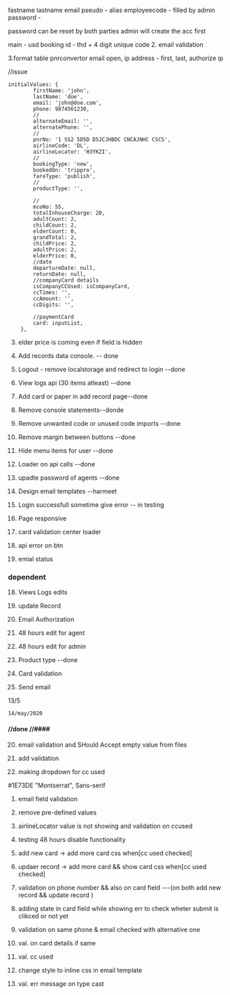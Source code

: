 fastname lastname email pseudo - alias employeecode - filled by admin password -

password can be reset by both parties admin will create the acc first

main - usd booking id - thd + 4 digit unique code 2. email validation

3.format table pnrconvertor email open, ip address - first, last, authorize ip

//issue

    initialValues: {
    		firstName: 'john',
    		lastName: 'doe',
    		email: 'john@doe.com',
    		phone: 9874561230,
    		//
    		alternateEmail: '',
    		alternatePhone: '',
    		//
    		pnrNo: '1 SS2 5D5D D5JCJHBDC CNCAJNHC CSCS',
    		airlineCode: 'DL',
    		airlineLocator: 'H3YKZI',
    		//
    		bookingType: 'new',
    		bookedOn: 'trippro',
    		fareType: 'publish',
    		//
    		productType: '',

    		//
    		mcoNo: 55,
    		totalInhouseCharge: 20,
    		adultCount: 2,
    		childCount: 2,
    		elderCount: 0,
    		grandTotal: 2,
    		childPrice: 2,
    		adultPrice: 2,
    		elderPrice: 0,
    		//date
    		departureDate: null,
    		returnDate: null,
    		//companyCard details
    		isCompanyCCUsed: isCompanyCard,
    		ccTimes: '',
    		ccAmount: '',
    		ccDigits: '',

    		//paymentCard
    		card: inputList,
    	},

3. elder price is coming even if field is hidden

4. Add records data console. -- done
5. Logout - remove localstorage and redirect to login --done
6. View logs api (30 items atleast) --done
7. Add card or paper in add record page--done
8. Remove console statements--donde
9. Remove unwanted code or unused code imports --done
10. Remove margin between buttons --done
11. Hide menu items for user --done
12. Loader on api calls --done
13. upadte password of agents --done

14. Design email templates --harmeet

15. Login successfull sometime give error -- in testing
16. Page responsive
17. card validation center loader
18. api error on btn
19. emial status

### dependent

18. Views Logs edits
19. update Record

20. Email Authorization
21. 48 hours edit for agent
22. 48 hours edit for admin
23. Product type --done
24. Card validation
25. Send email

13/5

<!-- https://datastudio.google.com/u/0/reporting/2975876c-76bc-4c5c-9775-74544276471c/page/ElInC -->

    14/may/2020

#### //done //####

20. email validation and SHould Accept empty value from files

21. add validation

22. making dropdown for cc used

<!--  font  -->

#1E73DE "Montserrat", Sans-serif

1. email field validation
2. remove pre-defined values
3. airlineLocator value is not showing and validation on ccused
4. testing 48 hours disable functionality

5. add new card -> add more card css when[cc used checked]
6. updaer record -> add more card && show card css when[cc used checked]
7. validation on phone number && also on card field ---(on both add new record && update record )
8. adding state in card field while showing err to check wheter submit is clikced or not yet
9. validation on same phone & email checked with alternative one
10. val. on card details if same
11. val. cc used
12. change style to inline css in email template
13. val. err message on type cast
